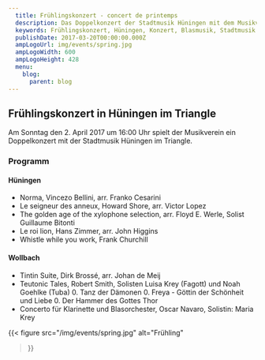 ```yaml
---
  title: Frühlingskonzert - concert de printemps
  description: Das Doppelkonzert der Stadtmusik Hüningen mit dem Musikverein Wollbach
  keywords: Frühlingskonzert, Hüningen, Konzert, Blasmusik, Stadtmusik Hüningen, Huningue, Doppelkonzert
  publishDate: 2017-03-20T00:00:00.000Z
  ampLogoUrl: img/events/spring.jpg
  ampLogoWidth: 600
  ampLogoHeight: 428
  menu:
    blog:
      parent: blog
---
```


## Frühlingskonzert in Hüningen im Triangle
Am Sonntag den 2. April 2017 um 16:00 Uhr spielt der Musikverein ein
Doppelkonzert mit der Stadtmusik Hüningen im Triangle.

### Programm
#### Hüningen
- Norma, Vincezo Bellini, arr. Franko Cesarini
- Le seigneur des anneux, Howard Shore, arr. Victor Lopez
- The golden age of the xylophone selection, arr. Floyd E. Werle, Solist Guillaume Bitonti
- Le roi lion, Hans Zimmer, arr. John Higgins
- Whistle while you work, Frank Churchill

#### Wollbach
- Tintin Suite, Dirk Brossé, arr. Johan de Meij
- Teutonic Tales, Robert Smith, Solisten Luisa Krey (Fagott) und Noah Goehlke (Tuba)
  0. Tanz der Dämonen
  0. Freya - Göttin der Schönheit und Liebe
  0. Der Hammer des Gottes Thor
- Concerto für Klarinette und Blasorchester, Oscar Navaro, Solistin: Maria Krey

{{< figure src="/img/events/spring.jpg"
           alt="Frühling"
>}}
